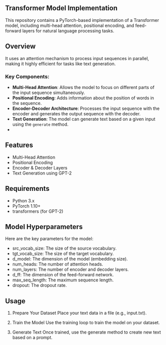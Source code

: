 ## Transformer Model Implementation

This repository contains a PyTorch-based implementation of a Transformer model, including multi-head attention, positional encoding, and feed-forward layers for natural language processing tasks.

## Overview

It uses an attention mechanism to process input sequences in parallel, making it highly efficient for tasks like text generation.

### Key Components:
- **Multi-Head Attention**: Allows the model to focus on different parts of the input sequence simultaneously.
- **Positional Encoding**: Adds information about the position of words in the sequence.
- **Encoder-Decoder Architecture**: Processes the input sequence with the encoder and generates the output sequence with the decoder.
- **Text Generation**: The model can generate text based on a given input using the `generate` method.
- 
## Features

- Multi-Head Attention
- Positional Encoding
- Encoder & Decoder Layers
- Text Generation using GPT-2

## Requirements

- Python 3.x
- PyTorch 1.10+
- transformers (for GPT-2)

## Model Hyperparameters
Here are the key parameters for the model:

- src_vocab_size: The size of the source vocabulary.
- tgt_vocab_size: The size of the target vocabulary.
- d_model: The dimension of the model (embedding size).
- num_heads: The number of attention heads.
- num_layers: The number of encoder and decoder layers.
- d_ff: The dimension of the feed-forward network.
- max_seq_length: The maximum sequence length.
- dropout: The dropout rate.

## Usage
1. Prepare Your Dataset
Place your text data in a file (e.g., input.txt).

2. Train the Model
Use the training loop to train the model on your dataset.

3. Generate Text
Once trained, use the generate method to create new text based on a prompt.
